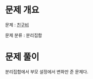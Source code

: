 # 문제 개요

문제 : [친구비](https://www.acmicpc.net/problem/16562)

문제 분류 : 분리집합

# 문제 풀이

분리집합에서 부모 설정에서 변화만 준 문제다.
